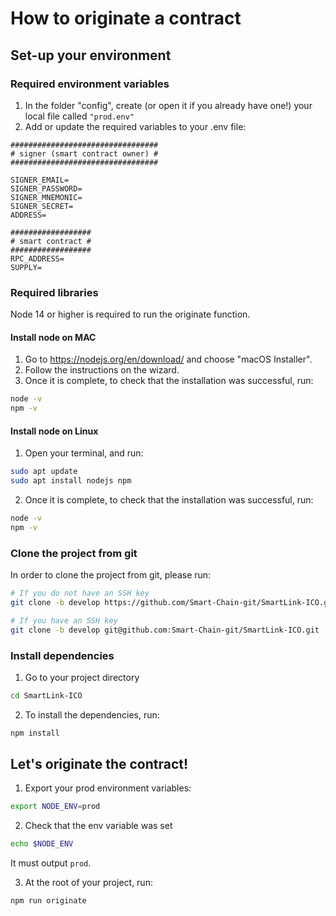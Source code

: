# How to originate a contract
## Set-up your environment
### Required environment variables
1. In the folder "config", create (or open it if you already have one!) your local file called `"prod.env"`
2. Add or update the required variables to your .env file:
```
#################################
# signer (smart contract owner) #
#################################

SIGNER_EMAIL=
SIGNER_PASSWORD=
SIGNER_MNEMONIC=
SIGNER_SECRET=
ADDRESS=

##################
# smart contract #
##################
RPC_ADDRESS=
SUPPLY=
```

### Required libraries
Node 14 or higher is required to run the originate function. 

#### Install node on MAC
1. Go to https://nodejs.org/en/download/ and choose "macOS Installer".
2. Follow the instructions on the wizard. 
3. Once it is complete, to check that the installation was successful, run:

``` bash
node -v
npm -v
```

#### Install node on Linux
1. Open your terminal, and run:
``` bash
sudo apt update
sudo apt install nodejs npm
```

2. Once it is complete, to check that the installation was successful, run:

``` bash
node -v
npm -v
```

### Clone the project from git
In order to clone the project from git, please run:
``` bash
# If you do not have an SSH key
git clone -b develop https://github.com/Smart-Chain-git/SmartLink-ICO.git

# If you have an SSH key
git clone -b develop git@github.com:Smart-Chain-git/SmartLink-ICO.git
```

### Install dependencies
1. Go to your project directory
``` bash
cd SmartLink-ICO
```
2. To install the dependencies, run:
``` bash
npm install
```

## Let's originate the contract!
1. Export your prod environment variables:
``` bash
export NODE_ENV=prod
```
2. Check that the env variable was set
``` bash
echo $NODE_ENV
```
It must output `prod`. 

3. At the root of your project, run:
``` bash 
npm run originate
```